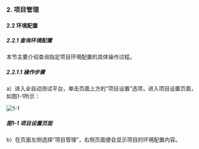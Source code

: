 ### 2. 项目管理

#### 2.2 环境配置

##### 2.2.1 查询环境配置

本节主要介绍查询指定项目环境配置的具体操作过程。

##### 2.2.1.1 操作步骤

a）进入全自动测试平台，单击页面上方的“项目设置”选项，进入项目设置页面，如图1-1所示：

![1-1](https://www.feisuanyz.com/fstest/xmgl/6.png)

##### 图1-1 项目设置页面

b）在页面左侧选择“项目管理”，右侧页面便会显示项目的环境配置内容。
